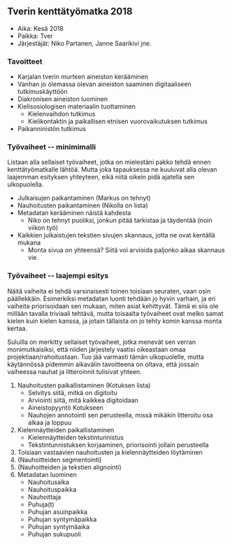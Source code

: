 ## Tverin kenttätyömatka 2018

- Aika: Kesä 2018
- Paikka: Tver
- Järjestäjät: Niko Partanen, Janne Saarikivi jne. 

### Tavoitteet 

- Karjalan tverin murteen aineiston kerääminen 
- Vanhan jo olemassa olevan aineiston saaminen digitaaliseen tutkimuskäyttöön 
- Diakronisen aineiston luominen
- Kielisosiologisen materiaalin tuottaminen
    - Kielenvaihdon tutkimus 
    - Kielikontaktin ja paikallisen etnisen vuorovaikutuksen tutkimus 
- Paikanninistön tutkimus 

### Työvaiheet -- minimimalli

Listaan alla sellaiset työvaiheet, jotka on mielestäni pakko tehdä ennen kenttätyömatkalle lähtöä. Mutta joka tapauksessa ne kuuluvat alla olevan laajemman esityksen yhteyteen, eikä niitä oikein pidä ajatella sen ulkopuolella.

- Julkaisujen paikantaminen (Markus on tehnyt)
- Nauhoitusten paikantaminen (Nikolla on lista)
- Metadatan kerääminen näistä kahdesta
    - Niko on tehnyt puoliksi, jonkun pitää tarkistaa ja täydentää (noin viikon työ)
- Kaikkien julkaistujen tekstien sivujen skannaus, jotta ne ovat kentällä mukana
    - Monta sivua on yhteensä? Siitä voi arvioida paljonko aikaa skannaus vie.


### Työvaiheet -- laajempi esitys

Näitä vaiheita ei tehdä varsinaisesti toinen toisiaan seuraten, vaan osin päällekkäin. Esimerkiksi metadatan luonti tehdään jo hyvin varhain, ja eri vaiheita priorisoidaan sen mukaan, miten asiat kehittyvät. Tämä ei siis ole millään tavalla triviaali tehtävä, mutta toisaalta työvaiheet ovat melko samat kielen kuin kielen kanssa, ja jotain tällaista on jo tehty komin kanssa monta kertaa.

Suluilla on merkitty sellaiset työvaiheet, jotka menevät sen verran monimutkaisiksi, että niiden järjestely vaatisi oikeastaan omaa projektiaan/rahoitustaan. Tuo jää varmasti tämän ulkopuolelle, mutta käytännössä pidemmin aikavälin tavoitteena on oltava, että jossain vaiheessa nauhat ja litteroinnit tulisivat yhteen.

1. Nauhoitusten paikallistaminen (Kotuksen lista)
     - Selvitys siitä, mitkä on digitoitu
     - Arviointi siitä, mitä kaikkea digitoidaan
     - Aineistopyyntö Kotukseen
     - Nauhojen annotointi sen perusteella, missä mikäkin litteroitu osa alkaa ja loppuu
2. Kielennäytteiden paikallistaminen
     - Kielennäytteiden tekstintunnistus
     - Tekstintunnistuksen korjaaminen, priorisointi jollain perusteella
3. Toisiaan vastaavien nauhoitusten ja kielennäytteiden löytäminen
4. (Nauhoitteiden segmentointi)
5. (Nauhoitteiden ja tekstien alignointi)
6. Metadatan luominen
    - Nauhoitusaika
    - Nauhoituspaikka
    - Nauhoittaja
    - Puhuja(t)
    - Puhujan asuinpaikka	
    - Puhujan syntymäpaikka
    - Puhujan syntymäaika
    - Puhujan sukupuoli